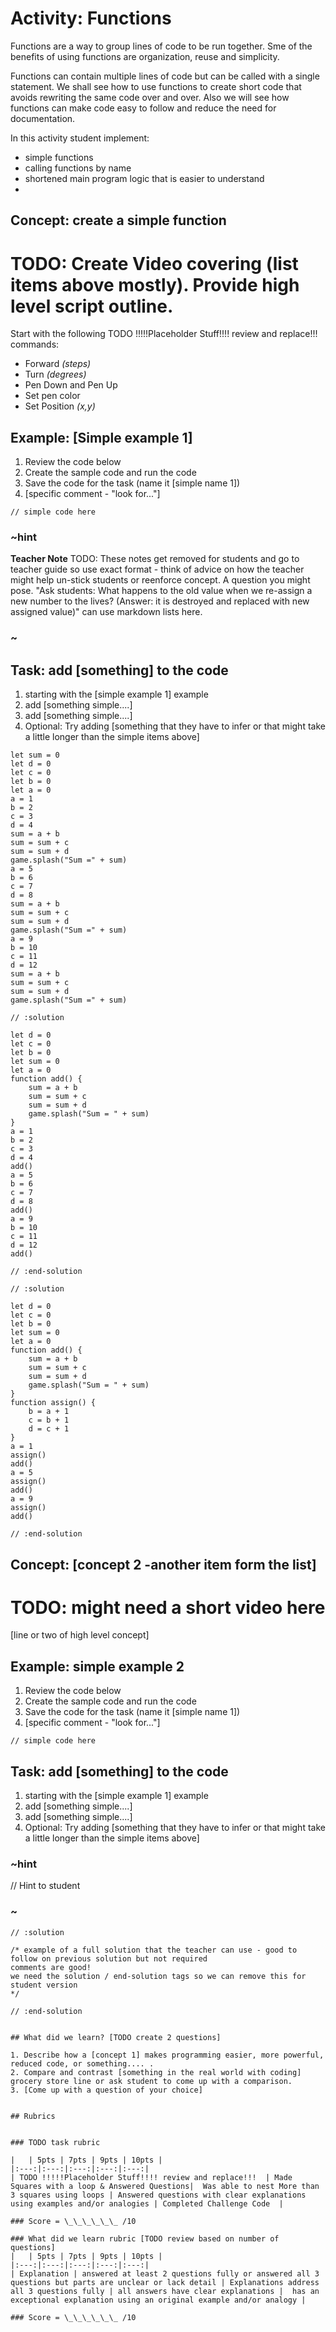 # Activity: Functions

Functions are a way to group lines of code to be run together. Sme of the benefits of using functions are organization, reuse and simplicity. 

Functions can contain multiple lines of code but can be called with a single statement.  We shall see how to use functions to create short code that avoids rewriting the same code over and over.  Also we will see how functions can make code easy to follow and reduce the need for documentation.


In this activity student implement: 
* simple functions
* calling  functions by name
* shortened main program logic that is easier to understand
* 


## Concept: create a simple function

# TODO: Create Video covering (list items above mostly).  Provide high level script outline.

Start with the following TODO !!!!!Placeholder Stuff!!!! review and replace!!! commands:  
* Forward *(steps)*  
* Turn *(degrees)*  
* Pen Down and Pen Up  
* Set pen color  
* Set Position *(x,y)*  

## Example: [Simple example 1]
1. Review the code below
2. Create the sample code and run the code
3. Save the code for the task (name it [simple name 1]) 
4. [specific comment - "look for..."]

```blocks  
// simple code here
```  

### ~hint
**Teacher Note**
TODO: These notes get removed for students and go to teacher guide so use exact format - think of advice on how the teacher might help un-stick students or reenforce concept.  A question you might pose.  "Ask students: What happens to the old value when we re-assign a new number to the lives? (Answer: it is destroyed and replaced with new assigned value)"  can use markdown lists here.
### ~

## Task: add [something] to the code 
1. starting with the [simple example 1] example 
2. add [something simple....]
3. add [something simple....]
4. Optional: Try adding [something that they have to infer or that might take a little longer than the simple items above]

```blocks
let sum = 0
let d = 0
let c = 0
let b = 0
let a = 0
a = 1
b = 2
c = 3
d = 4
sum = a + b
sum = sum + c
sum = sum + d
game.splash("Sum =" + sum)
a = 5
b = 6
c = 7
d = 8
sum = a + b
sum = sum + c
sum = sum + d
game.splash("Sum =" + sum)
a = 9
b = 10
c = 11
d = 12
sum = a + b
sum = sum + c
sum = sum + d
game.splash("Sum =" + sum)

```
```blocks
// :solution

let d = 0
let c = 0
let b = 0
let sum = 0
let a = 0
function add() {
    sum = a + b
    sum = sum + c
    sum = sum + d
    game.splash("Sum = " + sum)
}
a = 1
b = 2
c = 3
d = 4
add()
a = 5
b = 6
c = 7
d = 8
add()
a = 9
b = 10
c = 11
d = 12
add()

// :end-solution
```
```blocks
// :solution

let d = 0
let c = 0
let b = 0
let sum = 0
let a = 0
function add() {
    sum = a + b
    sum = sum + c
    sum = sum + d
    game.splash("Sum = " + sum)
}
function assign() {
    b = a + 1
    c = b + 1
    d = c + 1
}
a = 1
assign()
add()
a = 5
assign()
add()
a = 9
assign()
add()

// :end-solution
```


## Concept: [concept 2 -another item form the list]

# TODO: might need a short video here 

[line or two of high level concept]

## Example: simple example 2 

1. Review the code below
2. Create the sample code and run the code
3. Save the code for the task (name it [simple name 1]) 
4. [specific comment - "look for..."]

```blocks  
// simple code here
```  

## Task: add [something] to the code 
1. starting with the [simple example 1] example 
2. add [something simple....]
3. add [something simple....]
4. Optional: Try adding [something that they have to infer or that might take a little longer than the simple items above]

### ~hint
 // Hint to student
### ~

```blocks
// :solution

/* example of a full solution that the teacher can use - good to follow on previous solution but not required
comments are good!
we need the solution / end-solution tags so we can remove this for student version
*/

// :end-solution


## What did we learn? [TODO create 2 questions]

1. Describe how a [concept 1] makes programming easier, more powerful, reduced code, or something.... .  
2. Compare and contrast [something in the real world with coding] grocery store line or ask student to come up with a comparison.  
3. [Come up with a question of your choice]


## Rubrics


### TODO task rubric

|   | 5pts | 7pts | 9pts | 10pts |
|:---:|:---:|:---:|:---:|:---:|
| TODO !!!!!Placeholder Stuff!!!! review and replace!!!  | Made Squares with a loop & Answered Questions|  Was able to nest More than 3 squares using loops | Answered questions with clear explanations using examples and/or analogies | Completed Challenge Code  |

### Score = \_\_\_\_\_\_ /10 

### What did we learn rubric [TODO review based on number of questions]
|   | 5pts | 7pts | 9pts | 10pts |
|:---:|:---:|:---:|:---:|:---:|
| Explanation | answered at least 2 questions fully or answered all 3 questions but parts are unclear or lack detail | Explanations address all 3 questions fully | all answers have clear explanations |  has an exceptional explanation using an original example and/or analogy |

### Score = \_\_\_\_\_\_ /10 